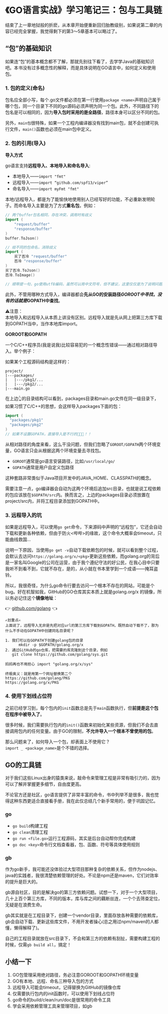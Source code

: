 # 《GO语言实战》学习笔记三：包与工具链

结束了上一章地狱般的折麽，从本章开始便重新回归胎教级别，如果说第二章的内容已经完全掌握，我觉得剩下的第3～5章基本可以略过了。

## “包”的基础知识
如果连“包”的基本概念都不了解，那就先别往下看了，去学学Java的基础知识吧。本书没有过多概念性的解释，而是具体说明在GO语言中，如何定义和使用包。

### 1. 包的定义(命名)

包名应全部小写，每个.go文件都必须在第一行使用`package <name>`声明自己属于哪个包，同一个目录下不同的go源码必须声明为同一个包。此外，不同路径下的包名是可以相同的，因为**导入包时采用的是全路径**，路径本身可以区分不同的包。

另外，`main包`很特殊，如果一个工程内编译器没有找到main包，就不会创建可执行文件，`main()`函数也必须在main包中定义。

### 2. 包的引用(导入)

**导入方式**

go语言支持**远程导入、本地导入和命名导入**:

- 本地导入——`import "fmt"`
- 远程导入——`import “github.com/spf13/viper” `
- 命名导入——`import myFmt "fmt"`

本地/远程导入，都是为了能愉快地使用别人已经写好的功能，不必重新发明轮子。而命名导入主要是为了方式**重名包**，例如：
```go
// 两个buffer包名相同，存在冲突，调用时有歧义
import (
	"request/buffer"
	"response/buffer"
)
buffer.ToJson()

// 给不同的包命名，消除歧义
import (
	买了否冷 "request/buffer"
	否冷 "response/buffer"
)
买了否冷.ToJson()
否冷.ToImage()

// 顺带提一句，go使用utf8编码，虽然可以用中文符号，但不建议，这里仅仅是为了说明问题
```

此外，不管用哪种方式导入，编译器都会**先从GO的安装路径$GOROOT中寻找，没有的话就是$GOPATH中查找**。

⚠️注意：  
本地导入和远程导入从本质上讲没有区别。远程导入就是先从网上把第三方库下载到GOPATH当中，当作本地库import。

**GOROOT和GOPATH** 

一个C/C++程序员(我是说我)比较容易犯的一个概念性错误——通过相对路径导入。举个例子：

如果某个工程源码结构是这样的：
```
project/
|---packages/
|   |---/pkg1/...
|   |---/pkg2/...
|---main.go
```
在上边👆的目录结构可以看到，packages目录和main.go文件在同一级目录下，如果习惯了C/C++的思想，会这样导入packages下面的包：
```go
import (
  "packages/pkg1"
  "packages/pkg2"
)
// 如果不设置GOPATH，直接导入是不行的🙅🙅🙅！！
```

从相对路径的角度来看，这么干没问题，但我们忽略了`GOROOT/GOPATH`两个环境变量，GO语言只会从根据这两个环境变量去寻找包。

- `GOROOT`通常是go语言安装路径，比如`/usr/local/go/`
- `GOPATH`通常是用户自定义包路径

这种套路非常类似于Java项目开发中的JAVA_HOME、CLASSPATH的概念。

需要注意一点，go编译器会自动为这两个环境后追加src目录，也就是说工程依赖的包应该放在`$GOPATH/src`内。换而言之，上边的packages目录必须放置在project/src内，并将工程目录添加到GOPATH中。

### 3. 远程导入的坑

如果是远程导入，可以使用`go get`命令，下来源码中声明的“远程包”，它还会自动下载和更新各种依赖，但由于防火<哔哔>的缘故，这个命令大概率会timeout，只能曲线救国…

说明一下原因，当使用`go get -v`自动下载依赖包的时候，就可以看到整个过程，会默认去访问`https://golang.org/x/<pkg>`更新这些依赖，而golang.org的背后是一家名叫Google的公司在运营，由于我个遵纪守法的好公民，在我心目中只要我听不到看不到，它就不存在，是的，从小就在书本里学到一个成语——掩耳盗铃。

所以，我很奇怪，为什么go命令行要去访问一个根本不存在的网站，可能是个bug。好在机智如我，GitHub的GO仓库其实本质上就是golang.org/x 的镜像，所以务必记住这个**镜像地址**： 

👉 [github.com/golang](https://github.com/golang) 👈

```
✍️划重点✍️
上面说了，远程导入无非是先把对应url的第三方库下载到GOPATH，既然自动下载不了，那为什么不手动在GOPATH中创建同名目录呢？

1. 我们可以在GOPATH下创建golang包的目录 
	  mkdir -p $GOPATH/golang.org/x
2. 通过GitHub的go仓库，把需要的库克隆到这个目录，例如
   git clone https://github.com/golang/sys.git

妈妈再也不用担心 import "golang.org/x/sys"

终极奥义：就是用第一个网址替换第二个
https://github.com/golang/PKG
https://golang.org/x/PKG
```

### 4. 使用下划线占位符

之前已经学习到，每个包内的`init`函数总是先于`main`函数执行，但**前提是这个包在程序中被导入了**。

很多时候，我们需要执行包内的`init()`函数来初始化某些资源，但我们不会去直接调用包内的任何变量。由于GO的限制，**不允许导入一个根本不曾使用的包**。

那么问题来了，如何导入一个包，却表面上不使用它？  
`import _ <package_name>`是个不错的选择。


## GO的工具链

对于我们这些Linux出身的猿类来说，敲命令来管理工程是非常有吸引力的，因为可以了解并掌握更多细节，自由度更高。

不论官方还是社区，go语言提供了非常丰富的命令，书中列举不是很多，我也觉得这种东西更适合直接看手册，我在此仅总结几个新手常用的，便于巩固记忆。

### go
- `go build`构建工程
- `go clean`清理工程
- `go run <file.go>`运行工程源码，其实是后台自动帮你完成构建
- `go doc <key>`命令行文档查看器，包、函数、符号等具体使用规则


### gb

作为go新手，我可能还没体验过大型项目那种复杂的依赖关系，但作为nodejs、java的实践者，我很清楚依赖管理的好处。不论是npm还是maven，它们对效率的提升是巨大的。

gb源自社区，目的是解决go的第三方依赖问题。试想一下，对于一个大型项目，几十上百个第三方库，不同的版本，库与库之间的藕断丝连，一个个去筛查定位，无疑是在浪费生命。

gb其实就是在工程目录下，创建一个vendor目录，里面存放各种需要的依赖库，gb会自动下载、更新这些库文件，不用开发者操心(总之用过npm/maven的人都懂，懒得解释了)。

自己的工程目录就放在src目录下，不会和第三方的依赖有刮扯，需要构建工程的时候，仅需`gb build all`，搞定！

## 小结一下
1. GO包管理采用绝对路径，务必注意GOROOT和GOPATH环境变量
2. GO有本地、远程、命名三种导入包的方式
3. 远程导入可能会timeout，记得替换为GitHub的镜像仓库
4. 仅需要执行包内的init函数时，可以使用下划线占位符
5. go命令的build/clean/run/doc是很常用的命令工具
6. 学会采用依赖管理工具来管理项目，如gb